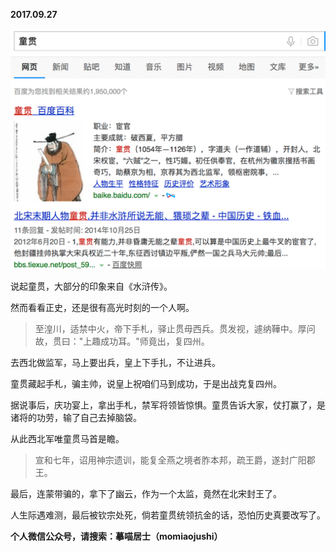 
          
            
**2017.09.27**



![](img/51001-e9752ba939439d68.png)




说起童贯，大部分的印象来自《水浒传》。

然而看看正史，还是很有高光时刻的一个人啊。
>至湟川，适禁中火，帝下手札，驿止贯毋西兵。贯发视，遽纳鞾中。厚问故，贯曰："上趣成功耳。"师竟出，复四州。



去西北做监军，马上要出兵，皇上下手扎，不让进兵。

童贯藏起手札，骗主帅，说皇上祝咱们马到成功，于是出战克复四州。

据说事后，庆功宴上，拿出手札，禁军将领皆惊惧。童贯告诉大家，仗打赢了，是诸将的功劳，输了自己去掉脑袋。

从此西北军唯童贯马首是瞻。
>宣和七年，诏用神宗遗训，能复全燕之境者胙本邦，疏王爵，遂封广阳郡王。



最后，连蒙带骗的，拿下了幽云，作为一个太监，竟然在北宋封王了。

人生际遇难测，最后被钦宗处死，倘若童贯统领抗金的话，恐怕历史真要改写了。


**个人微信公众号，请搜索：摹喵居士（momiaojushi）**

          
        